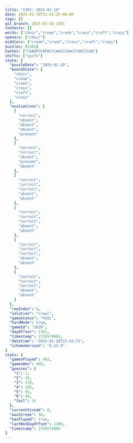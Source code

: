```yaml
---
title: "1301: 2025-01-10"
date: 2025-01-10T21:41:25-08:00
tags: []
git_branch: 2025-01-10_1301
contests: []
words: ["choir","cream","crank","crass","craft","crazy"]
openers: ["choir"]
middlers: ["cream","crank","crass","craft","crazy"]
puzzles: [1301]
hashes: ["CAAAPCCAPACCCAACCCAACCCAACCCAA"]
shifts: ["iyifv"]
state: {
  "puzzleDate": "2025-01-10",
  "boardState": [
    "choir",
    "cream",
    "crank",
    "crass",
    "craft",
    "crazy"
  ],
  "evaluations": [
    [
      "correct",
      "absent",
      "absent",
      "absent",
      "present"
    ],
    [
      "correct",
      "correct",
      "absent",
      "present",
      "absent"
    ],
    [
      "correct",
      "correct",
      "correct",
      "absent",
      "absent"
    ],
    [
      "correct",
      "correct",
      "correct",
      "absent",
      "absent"
    ],
    [
      "correct",
      "correct",
      "correct",
      "absent",
      "absent"
    ],
    [
      "correct",
      "correct",
      "correct",
      "absent",
      "absent"
    ]
  ],
  "rowIndex": 6,
  "solution": "crawl",
  "gameStatus": "FAIL",
  "hardMode": true,
  "gameId": "1639",
  "dayOffset": 1301,
  "timestamp": 1736574085,
  "datetime": "2025-01-10T21:41:25",
  "schemaVersion": "0.22.0"
}
stats: {
  "gamesPlayed": 482,
  "gamesWon": 468,
  "guesses": {
    "1": 1,
    "2": 20,
    "3": 118,
    "4": 188,
    "5": 95,
    "6": 46,
    "fail": 14
  },
  "currentStreak": 0,
  "maxStreak": 36,
  "hasPlayed": true,
  "lastWonDayOffset": 1300,
  "timestamp": 1736574085
}
---
```

<!-- more -->
